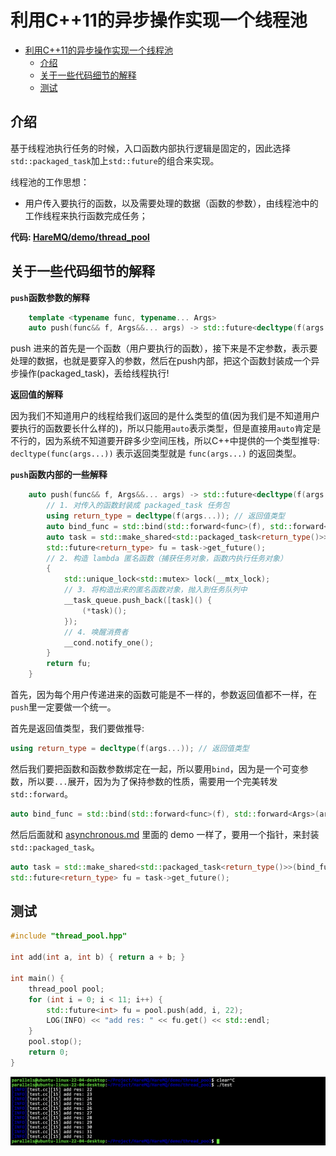 # 利用C++11的异步操作实现一个线程池

- [利用C++11的异步操作实现一个线程池](#利用c11的异步操作实现一个线程池)
  - [介绍](#介绍)
  - [关于一些代码细节的解释](#关于一些代码细节的解释)
  - [测试](#测试)



## 介绍

基于线程池执行任务的时候，入口函数内部执行逻辑是固定的，因此选择`std::packaged_task`加上`std::future`的组合来实现。

线程池的工作思想：
- 用户传入要执行的函数，以及需要处理的数据（函数的参数），由线程池中的工作线程来执行函数完成任务；

**代码: [HareMQ/demo/thread_pool](../HareMQ/demo/thread_pool/thread_pool.hpp)**


## 关于一些代码细节的解释

**`push`函数参数的解释**

```cpp
    template <typename func, typename... Args>
    auto push(func&& f, Args&&... args) -> std::future<decltype(f(args...))>;
```
push 进来的首先是一个函数（用户要执行的函数），接下来是不定参数，表示要处理的数据，也就是要穿入的参数，然后在push内部，把这个函数封装成一个异步操作(packaged_task)，丢给线程执行!

**返回值的解释**

因为我们不知道用户的线程给我们返回的是什么类型的值(因为我们是不知道用户要执行的函数要长什么样的)，所以只能用`auto`表示类型，但是直接用`auto`肯定是不行的，因为系统不知道要开辟多少空间压栈，所以C++中提供的一个类型推导: `decltype(func(args...))` 表示返回类型就是 `func(args...)` 的返回类型。

**`push`函数内部的一些解释**

```cpp
    auto push(func&& f, Args&&... args) -> std::future<decltype(f(args...))> {
        // 1. 对传入的函数封装成 packaged_task 任务包
        using return_type = decltype(f(args...)); // 返回值类型
        auto bind_func = std::bind(std::forward<func>(f), std::forward<Args>(args)...); // 函数+参数类型
        auto task = std::make_shared<std::packaged_task<return_type()>>(bind_func);
        std::future<return_type> fu = task->get_future();
        // 2. 构造 lambda 匿名函数（捕获任务对象，函数内执行任务对象）
        {
            std::unique_lock<std::mutex> lock(__mtx_lock);
            // 3. 将构造出来的匿名函数对象，抛入到任务队列中
            __task_queue.push_back([task]() {
                (*task)();
            });
            // 4. 唤醒消费者
            __cond.notify_one();
        }
        return fu;
    }
```

首先，因为每个用户传递进来的函数可能是不一样的，参数返回值都不一样，在`push`里一定要做一个统一。

首先是返回值类型，我们要做推导:

```cpp
using return_type = decltype(f(args...)); // 返回值类型
```

然后我们要把函数和函数参数绑定在一起，所以要用`bind`，因为是一个可变参数，所以要`...`展开，因为为了保持参数的性质，需要用一个完美转发`std::forward`。

```cpp
auto bind_func = std::bind(std::forward<func>(f), std::forward<Args>(args)...); // 函数+参数类型
```

然后后面就和 [asynchronous.md](./asynchronous.md) 里面的 demo 一样了，要用一个指针，来封装 `std::packaged_task`。

```cpp
auto task = std::make_shared<std::packaged_task<return_type()>>(bind_func);
std::future<return_type> fu = task->get_future();
```

## 测试

```cpp
#include "thread_pool.hpp"

int add(int a, int b) { return a + b; }

int main() {
    thread_pool pool;
    for (int i = 0; i < 11; i++) {
        std::future<int> fu = pool.push(add, i, 22);
        LOG(INFO) << "add res: " << fu.get() << std::endl;
    }
    pool.stop();
    return 0;
}
```

![](./assets/23.png)